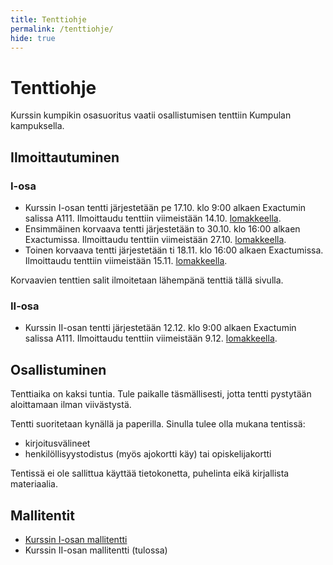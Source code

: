 ```yaml
---
title: Tenttiohje
permalink: /tenttiohje/
hide: true
---
```


# Tenttiohje

Kurssin kumpikin osasuoritus vaatii osallistumisen tenttiin Kumpulan kampuksella.

## Ilmoittautuminen

### I-osa

* Kurssin I-osan tentti järjestetään pe 17.10. klo 9:00 alkaen Exactumin salissa A111. Ilmoittaudu tenttiin viimeistään 14.10. [lomakkeella](https://elomake.helsinki.fi/lomakkeet/136885/).
* Ensimmäinen korvaava tentti järjestetään to 30.10. klo 16:00 alkaen Exactumissa. Ilmoittaudu tenttiin viimeistään 27.10. [lomakkeella](https://elomake.helsinki.fi/lomakkeet/137309/).
* Toinen korvaava tentti järjestetään ti 18.11. klo 16:00 alkaen Exactumissa. Ilmoittaudu tenttiin viimeistään 15.11. [lomakkeella](https://elomake.helsinki.fi/lomakkeet/137310/).

Korvaavien tenttien salit ilmoitetaan lähempänä tenttiä tällä sivulla.

### II-osa

* Kurssin II-osan tentti järjestetään 12.12. klo 9:00 alkaen Exactumin salissa A111. Ilmoittaudu tenttiin viimeistään 9.12. [lomakkeella](https://elomake.helsinki.fi/lomakkeet/136886/).

## Osallistuminen

Tenttiaika on kaksi tuntia. Tule paikalle täsmällisesti, jotta tentti pystytään aloittamaan ilman viivästystä.

Tentti suoritetaan kynällä ja paperilla. Sinulla tulee olla mukana tentissä:

* kirjoitusvälineet
* henkilöllisyystodistus (myös ajokortti käy) tai opiskelijakortti

Tentissä ei ole sallittua käyttää tietokonetta, puhelinta eikä kirjallista materiaalia.

## Mallitentit

* [Kurssin I-osan mallitentti](../mallitentti1/)
* Kurssin II-osan mallitentti (tulossa)
